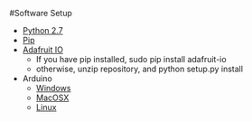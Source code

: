 #Software Setup
 * [Python 2.7](https://www.python.org/downloads/release/python-2713/)
 * [Pip]()
 * [Adafruit IO](https://github.com/adafruit/io-client-python)
   * If you have pip installed, sudo pip install adafruit-io
   * otherwise, unzip repository, and python setup.py install
 * Arduino
   * [Windows](https://www.arduino.cc/download_handler.php?f=/arduino-1.8.2-windows.exe)
   * [MacOSX](https://www.arduino.cc/download_handler.php?f=/arduino-1.8.2-macosx.zip)
   * [Linux](https://www.arduino.cc/download_handler.php?f=/arduino-1.8.2-linux64.tar.xz)